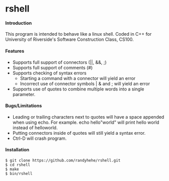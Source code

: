 # rshell
#### Introduction
This program is intended to behave like a linux shell. Coded in C++ for University of Riverside's Software Construction Class, CS100.

#### Features
* Supports full support of connectors (||, &&, ;)
* Supports full support of comments (#)
* Supports checking of syntax errors 
  * Starting a command with a connector will yield an error
  * Incorrect use of connector symbols | & and ; will yield an error
* Supports use of quotes to combine multiple words into a single parameter.

#### Bugs/Limitations
* Leading or trailing characters next to quotes will have a space appended when using echo. For example. echo hello"world" will print hello world instead of helloworld.
* Putting connectors inside of quotes will still yield a syntax error.
* Ctrl-D will crash program.

#### Installation
```
$ git clone https://github.com/randyhehe/rshell.git
$ cd rshell
$ make
$ bin/rshell
```
